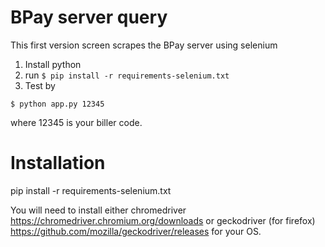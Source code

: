 # BPay server query
This first version screen scrapes the BPay server using selenium

1. Install python
1. run 
   ```$ pip install -r requirements-selenium.txt```
1. Test by

```$ python app.py 12345```

where 12345 is your biller code.

# Installation
pip install -r requirements-selenium.txt

You will need to install either
chromedriver https://chromedriver.chromium.org/downloads
or
geckodriver (for firefox) https://github.com/mozilla/geckodriver/releases
for your OS.
